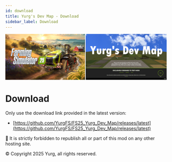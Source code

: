 ```yaml
---
id: download
title: Yurg's Dev Map - Download
sidebar_label: Download
---
```

[![](modHeader.png)](modScreen.png)
# Download

Only use the download link provided in the latest version:
- [https://github.com/YurgFS/FS25_Yurg_Dev_Map/releases/latest](https://github.com/YurgFS/FS25_Yurg_Dev_Map/releases/latest)

🚫 It is strictly forbidden to republish all or part of this mod on any other hosting site.

©️ Copyright 2025 Yurg, all rights reserved.